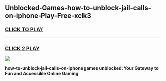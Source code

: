 
## Unblocked-Games-how-to-unblock-jail-calls-on-iphone-Play-Free-xclk3
<h3>
<a href="https://premium76.site?title=how-to-unblock-jail-calls-on-iphone&ref=18A1">CLICK TO PLAY</a></h3>
<hr>

<h3>
<a href="https://premium76.site?title=how-to-unblock-jail-calls-on-iphone&ref=18A1">CLICK 2 PLAY</a>
  
</h3>

<a href="https://premium76.site?title=how-to-unblock-jail-calls-on-iphone&ref=18A1"><img src="https://clearcache.store/games.png"></a>


**how-to-unblock-jail-calls-on-iphone games unblocked: Your Gateway to Fun and Accessible Online Gaming**
